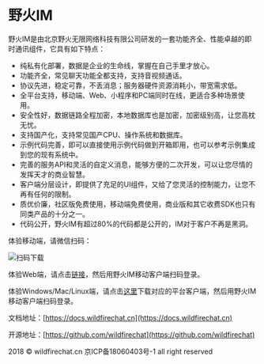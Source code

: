 # 野火IM
野火IM是由北京野火无限网络科技有限公司研发的一套功能齐全、性能卓越的即时通讯组件，它具有如下特点：
+ 纯私有化部署，数据是企业的生命线，掌握在自己手里才放心。
+ 功能齐全，常见聊天功能全都支持，支持音视频通话。
+ 协议先进，稳定可靠，不丢消息；服务器硬件资源消耗小，带宽需求低。
+ 全平台支持，移动端、Web、小程序和PC端同时在线，更适合多种场景使用。
+ 安全性好，数据链路全程加密，本地数据库也是加密，加密级别高，让您高枕无忧。
+ 支持国产化，支持常见国产CPU、操作系统和数据库。
+ 示例代码完善，即可以直接使用示例代码做到开箱即用，也可以参考示例集成到您的现有系统中。
+ 完善的服务API和灵活的自定义消息，能够方便的二次开发，可以让您尽情的发挥天才的商业智慧。
+ 客户端分层设计，即提供了充足的UI组件，又给了您灵活的控制能力，让您不再有任何的限制。
+ 质优价廉，社区版免费使用，移动端免费使用，商业版和其它收费SDK也只有同类产品的十分之一。
+ 代码公开，野火IM有超过80%的代码都是公开的，IM对于客户不再是黑洞。

体验移动端，请微信扫码：

![扫码下载](http://static.wildfirechat.cn/download_qrcode.png)

体验Web端，请点击[链接](https://web.wildfirechat.net)，然后用野火IM移动客户端扫码登录。

体验Windows/Mac/Linux端，请点击[这里](https://github.com/wildfirechat/vue-pc-chat/releases)下载对应的平台客户端，然后用野火IM移动客户端扫码登录。

文档地址：[https://docs.wildfirechat.cn](https://docs.wildfirechat.cn)

开源地址：[https://github.com/wildfirechat](https://github.com/wildfirechat)

2018 © wildfirechat.cn 京ICP备18060403号-1 all right reserved
